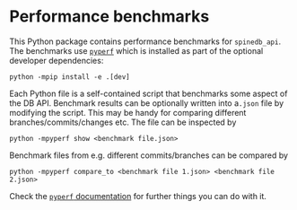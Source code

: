 # Performance benchmarks

This Python package contains performance benchmarks for `spinedb_api`.
The benchmarks use [`pyperf`](https://pyperf.readthedocs.io/en/latest/index.html)
which is installed as part of the optional developer dependencies:

```commandline
python -mpip install -e .[dev]
```

Each Python file is a self-contained script
that benchmarks some aspect of the DB API. 
Benchmark results can be optionally written into a`.json` file
by modifying the script.
This may be handy for comparing different branches/commits/changes etc.
The file can be inspected by

```commandline
python -mpyperf show <benchmark file.json>
```

Benchmark files from e.g. different commits/branches can be compared by

```commandline
python -mpyperf compare_to <benchmark file 1.json> <benchmark file 2.json>
```

Check the [`pyperf` documentation](https://pyperf.readthedocs.io/en/latest/index.html)
for further things you can do with it.

